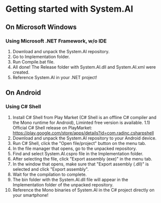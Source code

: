# Getting started with System.AI

## On Microsoft Windows

### Using Microsoft .NET Framework, w/o IDE

1) Download and unpack the System.AI repository.
2) Go to Implementation folder.
3) Run Compile.bat file.
4) All done! The Release folder with System.AI.dll and System.AI.xml were created.
5) Reference System.AI in your .NET project!

## On Android

### Using C# Shell

1) Install C# Shell from Play Market (C# Shell is an offline C# compiler and the Mono runtime for Android), Liminted free version is available.
1.1)  Official C# Shell release on PlayMarket: https://play.google.com/store/apps/details?id=com.radinc.csharpshell
2) Download and unpack the System.AI repository to your Android device.
3) Run C# Shell, click the "Open file/project" button on the menu tab.
4) In the file manager that opens, go to the unpacked repository.
5) Find and select System.AI.cspro file in the Implementation folder.
6) After selecting the file, click "Export assembly (exe)" in the menu tab.
7) In the window that opens, make sure that "Export assembly (.dll)" is selected and click "Export assembly".
8) Wait for the compilation to complete.
9) The bin folder with the System.AI.dll file will appear in the Implementation folder of the unpacked repository.
10) Reference the Mono binaries of System.AI in the C# project directly on your smartphone!
